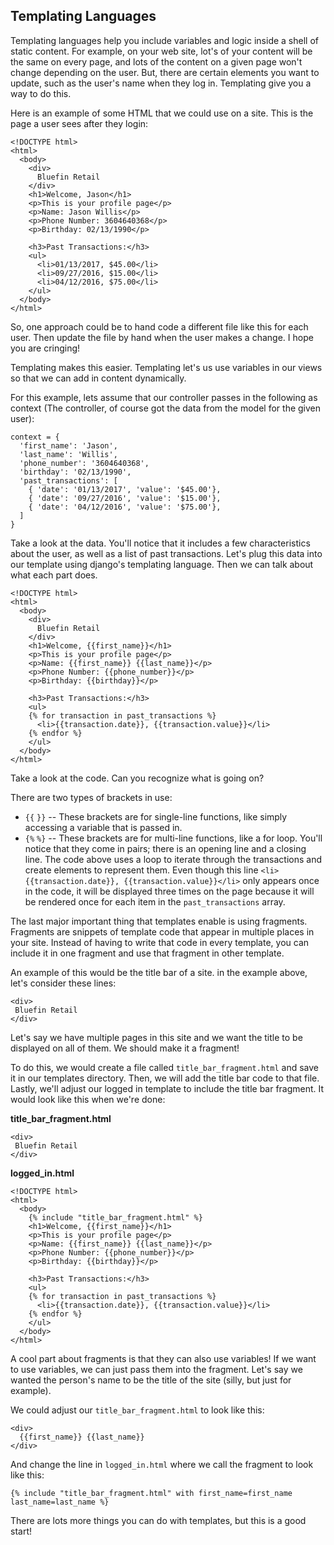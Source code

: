 ## Templating Languages
Templating languages help you include variables and logic inside a shell of static content. For example, on your web site, lot's of your content will be the same on every page, and lots of the content on a given page won't change depending on the user. But, there are certain elements you want to update, such as the user's name when they log in. Templating give you a way to do this.

Here is an example of some HTML that we could use on a site. This is the page a user sees after they login:
```
<!DOCTYPE html>
<html>
  <body>
    <div>
      Bluefin Retail
    </div>
    <h1>Welcome, Jason</h1>
    <p>This is your profile page</p>
    <p>Name: Jason Willis</p>
    <p>Phone Number: 3604640368</p>
    <p>Birthday: 02/13/1990</p>

    <h3>Past Transactions:</h3>
    <ul>
      <li>01/13/2017, $45.00</li>
      <li>09/27/2016, $15.00</li>
      <li>04/12/2016, $75.00</li>
    </ul>
  </body>
</html>
```
So, one approach could be to hand code a different file like this for each user. Then update the file by hand when the user makes a change. I hope you are cringing!

Templating makes this easier. Templating let's us use variables in our views so that we can add in content dynamically.

For this example, lets assume that our controller passes in the following as context (The controller, of course got the data from the model for the given user):
```
context = {
  'first_name': 'Jason',
  'last_name': 'Willis',
  'phone_number': '3604640368',
  'birthday': '02/13/1990',
  'past_transactions': [
    { 'date': '01/13/2017', 'value': '$45.00'},
    { 'date': '09/27/2016', 'value': '$15.00'},
    { 'date': '04/12/2016', 'value': '$75.00'},
  ]
}
```
Take a look at the data. You'll notice that it includes a few characteristics about the user, as well as a list of past transactions. Let's plug this data into our template using django's templating language. Then we can talk about what each part does.
```
<!DOCTYPE html>
<html>
  <body>
    <div>
      Bluefin Retail
    </div>
    <h1>Welcome, {{first_name}}</h1>
    <p>This is your profile page</p>
    <p>Name: {{first_name}} {{last_name}}</p>
    <p>Phone Number: {{phone_number}}</p>
    <p>Birthday: {{birthday}}</p>

    <h3>Past Transactions:</h3>
    <ul>
    {% for transaction in past_transactions %}
      <li>{{transaction.date}}, {{transaction.value}}</li>
    {% endfor %}
    </ul>
  </body>
</html>
```

Take a look at the code. Can you recognize what is going on?

There are two types of brackets in use:
* `{{` `}}` -- These brackets are for single-line functions, like simply accessing a variable that is passed in.
* `{%` `%}` -- These brackets are for multi-line functions, like a for loop. You'll notice that they come in pairs; there is an opening line and a closing line. The code above uses a loop to iterate through the transactions and create elements to represent them. Even though this line `<li>{{transaction.date}}, {{transaction.value}}</li>` only appears once in the code, it will be displayed three times on the page because it will be rendered once for each item in the `past_transactions` array.

The last major important thing that templates enable is using fragments. Fragments are snippets of template code that appear in multiple places in your site. Instead of having to write that code in every template, you can include it in one fragment and use that fragment in other template.

An example of this would be the title bar of a site. in the example above, let's consider these lines:
```
<div>
 Bluefin Retail
</div>
```
Let's say we have multiple pages in this site and we want the title to be displayed on all of them. We should make it a fragment!

To do this, we would create a file called `title_bar_fragment.html` and save it in our templates directory. Then, we will add the title bar code to that file. Lastly, we'll adjust our logged in template to include the title bar fragment. It would look like this when we're done:

**title_bar_fragment.html**
```
<div>
 Bluefin Retail
</div>
```

**logged_in.html**
```
<!DOCTYPE html>
<html>
  <body>
    {% include "title_bar_fragment.html" %}
    <h1>Welcome, {{first_name}}</h1>
    <p>This is your profile page</p>
    <p>Name: {{first_name}} {{last_name}}</p>
    <p>Phone Number: {{phone_number}}</p>
    <p>Birthday: {{birthday}}</p>

    <h3>Past Transactions:</h3>
    <ul>
    {% for transaction in past_transactions %}
      <li>{{transaction.date}}, {{transaction.value}}</li>
    {% endfor %}
    </ul>
  </body>
</html>
```

A cool part about fragments is that they can also use variables! If we want to use variables, we can just pass them into the fragment. Let's say we wanted the person's name to be the title of the site (silly, but just for example).

We could adjust our `title_bar_fragment.html` to look like this:
```
<div>
  {{first_name}} {{last_name}}
</div>
```
And change the line in `logged_in.html` where we call the fragment to look like this:
```
{% include "title_bar_fragment.html" with first_name=first_name last_name=last_name %}
```
There are lots more things you can do with templates, but this is a good start!